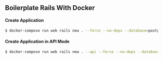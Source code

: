 ## Boilerplate Rails With Docker

#### Create Application

```bash
$ docker-compose run web rails new . --force --no-deps --database=postgresql
```

#### Create Application in API Mode

```bash
$ docker-compose run web rails new . --api --force --no-deps --database=postgresql
```
